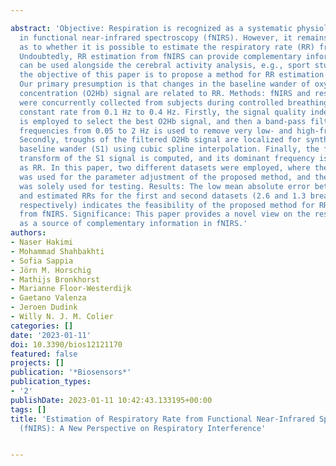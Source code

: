 ---
abstract: 'Objective: Respiration is recognized as a systematic physiological interference
  in functional near-infrared spectroscopy (fNIRS). However, it remains unanswered
  as to whether it is possible to estimate the respiratory rate (RR) from such interference.
  Undoubtedly, RR estimation from fNIRS can provide complementary information that
  can be used alongside the cerebral activity analysis, e.g., sport studies. Thus,
  the objective of this paper is to propose a method for RR estimation from fNIRS.
  Our primary presumption is that changes in the baseline wander of oxygenated hemoglobin
  concentration (O2Hb) signal are related to RR. Methods: fNIRS and respiratory signals
  were concurrently collected from subjects during controlled breathing tasks at a
  constant rate from 0.1 Hz to 0.4 Hz. Firstly, the signal quality index algorithm
  is employed to select the best O2Hb signal, and then a band-pass filter with cut-off
  frequencies from 0.05 to 2 Hz is used to remove very low- and high-frequency artifacts.
  Secondly, troughs of the filtered O2Hb signal are localized for synthesizing the
  baseline wander (S1) using cubic spline interpolation. Finally, the fast Fourier
  transform of the S1 signal is computed, and its dominant frequency is considered
  as RR. In this paper, two different datasets were employed, where the first one
  was used for the parameter adjustment of the proposed method, and the second one
  was solely used for testing. Results: The low mean absolute error between the reference
  and estimated RRs for the first and second datasets (2.6 and 1.3 breaths per minute,
  respectively) indicates the feasibility of the proposed method for RR estimation
  from fNIRS. Significance: This paper provides a novel view on the respiration interference
  as a source of complementary information in fNIRS.'
authors:
- Naser Hakimi
- Mohammad Shahbakhti
- Sofia Sappia
- Jörn M. Horschig
- Mathijs Bronkhorst
- Marianne Floor-Westerdijk
- Gaetano Valenza
- Jeroen Dudink
- Willy N. J. M. Colier
categories: []
date: '2023-01-11'
doi: 10.3390/bios12121170
featured: false
projects: []
publication: '*Biosensors*'
publication_types:
- '2'
publishDate: 2023-01-11 10:42:43.133195+00:00
tags: []
title: 'Estimation of Respiratory Rate from Functional Near-Infrared Spectroscopy
  (fNIRS): A New Perspective on Respiratory Interference'

---
